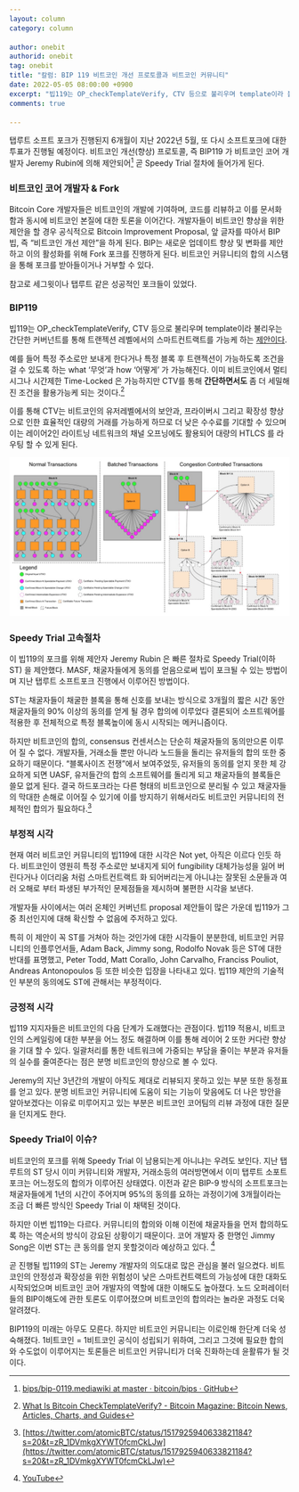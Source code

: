 ```yaml
---
layout: column
category: column

author: onebit
authorid: onebit
tag: onebit
title: "칼럼: BIP 119 비트코인 개선 프로토콜과 비트코인 커뮤니티"
date: 2022-05-05 08:00:00 +0900
excerpt: "빕119는 OP_checkTemplateVerify, CTV 등으로 불리우며 template이라 불리우는 간단한 커버넌트를 통해 트랜젝션 레벨에서의 스마트컨트랙트를 가능케 하는 제안이다."
comments: true

---
```


탭루트 소프트 포크가 진행된지 6개월이 지난 2022년 5월, 또 다시 소프트포크에 대한 투표가 진행될 예정이다.  비트코인 개선(향상) 프로토콜, 즉 BIP119 가 비트코인 코어 개발자 Jeremy Rubin에 의해 제안되어[^1] 곧 Speedy Trial 절차에 들어가게 된다.


### 비트코인 코어 개발자 & Fork
Bitcoin Core 개발자들은 비트코인의 개발에 기여하며, 코드를 리뷰하고 이를 문서화 함과 동시에 비트코인 본질에 대한 토론을 이어간다.  개발자들이 비트코인 향상을 위한 제안을 할 경우 공식적으로 Bitcoin Improvement Proposal, 앞 글자를 따아서 BIP 빕, 즉 “비트코인 개선 제안”을 하게 된다.  BIP는 새로운 업데이트 향상 및 변화를 제안하고 이의 활성화를 위해 Fork 포크를 진행하게 된다.  비트코인 커뮤니티의 합의 시스탬을 통해 포크를 받아들이거나 거부할 수 있다.

참고로 세그윗이나 탭루트 같은 성공적인 포크들이 있었다.

### BIP119
빕119는 OP_checkTemplateVerify, CTV 등으로 불리우며 template이라 불리우는 간단한 커버넌트를 통해 트랜젝션 레벨에서의 스마트컨트랙트를 가능케 하는 [제안이다](https://github.com/bitcoin/bips/blob/master/bip-0119.mediawiki).   

예를 들어 특정 주소로만 보내게 한다거나 특정 블록 후 트랜젝션이 가능하도록 조건을 걸 수 있도록 하는 what ‘무엇’과 how ‘어떻게’ 가 가능해진다.  이미 비트코인에서 멀티시그나 시간제한 Time-Locked 은 가능하지만 CTV를 통해 **간단하면서도** 좀 더 세밀해진 조건을 활용가능케 되는 것이다.[^2]

이를 통해 CTV는 비트코인의 유저레벨에서의 보안과, 프라이버시 그리고 확장성 향상으로 인한 효율적인 대량의 거래를 가능하게 하므로 더 낮은 수수료를 기대할 수 있으며 이는 레이어2인 라이트닝 네트워크의 채널 오프닝에도 활용되어 대량의 HTLCS 를 라우팅 할 수 있게 된다.

![](/asset/img/post/bip119-1.jpg)


### Speedy Trial 고속절차
이 빕119의 포크를 위해 제안자 Jeremy Rubin 은 빠른 절차로 Speedy Trial(이하 ST) 을 제안했다.  MASF, 채굴자들에게 동의를 얻음으로써 빕이 포크될 수 있는 방법이며 지난 탭루트 소프트포크 진행에서 이루어진 방법이다.

ST는 채굴자들이 채굴한 블록을 통해 신호를 보내는 방식으로 3개월의 짧은 시간 동안 채굴자들의 90% 이상의 동의를 얻게 될 경우 합의에 이루었다 결론되어 소프트웨어를 적용한 후 전체적으로 특정 블록높이에 동시 시작되는 메커니즘이다.

하지만 비트코인의 합의, consensus 컨센서스는 단순히 채굴자들의 동의만으론 이루어 질 수 없다.  개발자들, 거래소들 뿐만 아니라 노드들을 돌리는 유저들의 합의 또한 중요하기 때문이다.  “블록사이즈 전쟁”에서 보여주었듯, 유저들의 동의를 얻지 못한 체 강요하게 되면 UASF, 유저들간의 합의 소프트웨어를 돌리게 되고 채굴자들의 블록들은 쓸모 없게 된다.  결국 하드포크라는 다른 형태의 비트코인으로 분리될 수 있고 채굴자들의 막대한 손해로 이어질 수 있기에 이를 방지하기 위해서라도 비트코인 커뮤니티의 전체적인 합의가 필요하다.[^3]

### 부정적 시각
현재 여러 비트코인 커뮤니티의 빕119에 대한 시각은 Not yet, 아직은 이르다 인듯 하다.      비트코인이 영원히 특정 주소로만 보내지게 되어 fungibility 대체가능성을 잃어 버린다거나 이더리움 처럼 스마트컨트랙트 화 되어버리는게 아니냐는 잘못된 소문들과 여러 오해로 부터 파생된 부가적인 문제점들을 제시하며 불편한 시각을 보낸다.

개발자들 사이에서는 여러 온체인 커버넌트 proposal 제안들이 많은 가운데 빕119가 그 중 최선인지에 대해 확신할 수 없음에 주저하고 있다.  

특히 이 제안이 꼭 ST를 거쳐아 하는 것인가에 대한 시각들이 분분한데, 비트코인 커뮤니티의 인플루언서들, Adam Back, Jimmy song, Rodolfo Novak 등은 ST에 대한 반대를 표명했고, Peter Todd, Matt Corallo, John Carvalho, Franciss Pouliot, Andreas Antonopoulos 등 또한 비슷한 입장을 나타내고 있다.  빕119 제안의 기술적인 부분의 동의에도 ST에 관해서는 부정적이다.


### 긍정적 시각
빕119  지지자들은 비트코인의 다음 단계가 도래했다는 관점이다.  빕119 적용시, 비트코인의 스케일링에 대한 부분을 어느 정도 해결하며 이를 통해 레이어 2 또한 커다란 향상을 기대 할 수 있다.   일괄처리를 통한 네트워크에 가중되는 부담을 줄이는 부분과 유저들의 실수를 줄여준다는 점은 분명 비트코인의 향상으로 볼 수 있다.

Jeremy의 지난 3년간의 개발이 아직도 제대로 리뷰되지 못하고 있는 부분 또한 동정표를 얻고 있다.  분명 비트코인 커뮤니티에 도움이 되는 기능이 맞음에도 더 나은 방안을 알아보겠다는 이유로 미루어지고 있는 부분은 비트코인 코어팀의 리뷰 과정에 대한 질문을 던지게도 한다.

### Speedy Trial이 이슈?
비트코인의 포크를 위해 Speedy Trial 이 남용되는게 아니냐는 우려도 보인다.  지난 탭루트의 ST 당시 이미 커뮤니티와 개발자, 거래소등의 여러방면에서 이미 탭루트 소포트포크는 어느정도의 합의가 이루어진 상태였다.  이전과 같은 BIP-9 방식의 소프트포크는 채굴자들에게 1년의 시간이 주어지며 95%의 동의를 요하는 과정이기에 3개월이라는 조금 더 빠른 방식인 Speedy Trial 이 채택된 것이다.

하지만 이번 빕119는 다르다.  커뮤니티의 합의와 이해 이전에 채굴자들을 먼저 합의하도록 하는 역순서의 방식이 강요된 상황이기 때문이다.  코어 개발자 중 한명인 Jimmy Song은 이번 ST는 큰 동의를 얻지 못할것이라 예상하고 있다. [^4] 

곧 진행될 빕119의 ST는 Jeremy 개발자의 의도대로 많은 관심을 불러 일으켰다.  비트코인의 안정성과 확장성을 위한 위험성이 낮은 스마트컨트랙트의 가능성에 대한 대화도 시작되었으며 비트코인 코어 개발자의 역할에 대한 이해도도 높아졌다.  노드 오퍼레이터들의 BIP이해도에 관한 토론도 이루어졌으며 비트코인의 합의라는 놀라운 과정도 더욱 알려졌다.  

BIP119의 미래는 아무도 모른다.  하지만 비트코인 커뮤니티는 이로인해 한단계 더욱 성숙해졌다.  1비트코인 = 1비트코인 공식이 성립되기 위하여, 그리고 그것에 필요한 합의와 수도없이 이루어지는 토론들은 비트코인 커뮤니티가 더욱 진화하는데 윤활류가 될 것이다.






[^1]: [bips/bip-0119.mediawiki at master · bitcoin/bips · GitHub](https://github.com/bitcoin/bips/blob/master/bip-0119.mediawiki)

[^2]: [What Is Bitcoin CheckTemplateVerify? - Bitcoin Magazine: Bitcoin News, Articles, Charts, and Guides](https://bitcoinmagazine.com/technical/what-is-bitcoin-checktemplateverify)

[^3]: [https://twitter.com/atomicBTC/status/1517925940633821184?s=20&t=zR_1DVmkgXYWT0fcmCkLJw](https://twitter.com/atomicBTC/status/1517925940633821184?s=20&t=zR_1DVmkgXYWT0fcmCkLJw)

[^4]: [YouTube](https://www.youtube.com/watch?v=i5VNiiCYnIg)